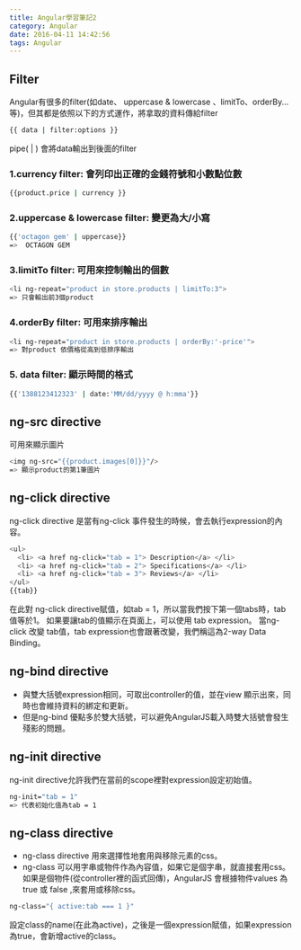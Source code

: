 ```yaml
---
title: Angular學習筆記2
category: Angular
date: 2016-04-11 14:42:56
tags: Angular
---
```



## Filter

Angular有很多的filter(如date、 uppercase & lowercase 、limitTo、orderBy...等)，但其都是依照以下的方式運作，將拿取的資料傳給filter

``` bash
{{ data | filter:options }}

```
pipe( | ) 會將data輸出到後面的filter

<!--more-->
### 1.currency filter: 會列印出正確的金錢符號和小數點位數
 
``` bash
{{product.price | currency }}
```

### 2.uppercase & lowercase filter: 變更為大/小寫

``` bash
{{'octagon gem' | uppercase}} 
=>  OCTAGON GEM
```

### 3.limitTo filter: 可用來控制輸出的個數

``` bash
<li ng-repeat="product in store.products | limitTo:3">
=> 只會輸出前3個product
```

### 4.orderBy filter: 可用來排序輸出

``` bash
<li ng-repeat="product in store.products | orderBy:'-price'">
=> 對product 依價格從高到低排序輸出

```
### 5. data filter: 顯示時間的格式

``` bash
{{'1388123412323' | date:'MM/dd/yyyy @ h:mma'}}

```

## ng-src directive
  
可用來顯示圖片
``` bash
<img ng-src="{{product.images[0]}}"/>
=> 顯示product的第1筆圖片
```

## ng-click directive
ng-click directive 是當有ng-click 事件發生的時候，會去執行expression的內容。

``` bash
<ul>
  <li> <a href ng-click="tab = 1"> Description</a> </li>
  <li> <a href ng-click="tab = 2"> Specifications</a> </li>
  <li> <a href ng-click="tab = 3"> Reviews</a> </li>
</ul>
{{tab}}

```
在此對 ng-click directive賦值，如tab = 1，所以當我們按下第一個tabs時，tab值等於1。
如果要讓tab的值顯示在頁面上，可以使用 tab expression。
當ng-click 改變 tab值，tab expression也會跟著改變，我們稱這為2-way Data Binding。


## ng-bind directive

* 與雙大括號expression相同，可取出controller的值，並在view 顯示出來，同時也會維持資料的綁定和更新。
* 但是ng-bind 優點多於雙大括號，可以避免AngularJS載入時雙大括號會發生殘影的問題。

## ng-init directive

ng-init directive允許我們在當前的scope裡對expression設定初始值。

``` bash
ng-init="tab = 1"
=> 代表初始化值為tab = 1
```

## ng-class directive

* ng-class directive 用來選擇性地套用與移除元素的css。
* ng-class 可以用字串或物件作為內容值，如果它是個字串，就直接套用css。
  如果是個物件(從controller裡的函式回傳)，AngularJS 會根據物件values 為 true 或 false ,來套用或移除css。

``` bash
ng-class="{ active:tab === 1 }"
```
設定class的name(在此為active)，之後是一個expression賦值，如果expression為true，會新增active的class。


